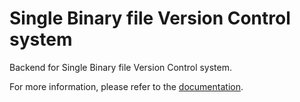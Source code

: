 # Single Binary file Version Control system

Backend for Single Binary file Version Control system.

For more information, please refer to the [documentation].

[documentation]: https://docs.rs/sbvc_lib
